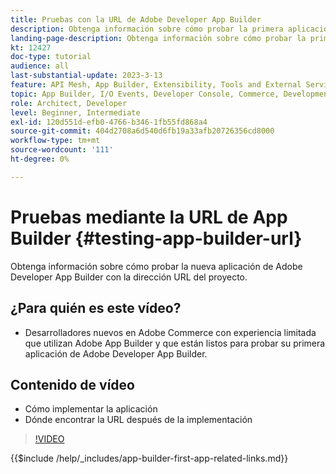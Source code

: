 ```yaml
---
title: Pruebas con la URL de Adobe Developer App Builder
description: Obtenga información sobre cómo probar la primera aplicación de Adobe Developer App Builder desde la URL de App Builder proporcionada para su proyecto.
landing-page-description: Obtenga información sobre cómo probar la primera aplicación de Adobe Developer App Builder desde la dirección URL proporcionada del proyecto.
kt: 12427
doc-type: tutorial
audience: all
last-substantial-update: 2023-3-13
feature: API Mesh, App Builder, Extensibility, Tools and External Services, Backend Development
topic: App Builder, I/O Events, Developer Console, Commerce, Development, Integrations
role: Architect, Developer
level: Beginner, Intermediate
exl-id: 120d551d-efb0-4766-b346-1fb55fd868a4
source-git-commit: 404d2708a6d540d6fb19a33afb20726356cd8000
workflow-type: tm+mt
source-wordcount: '111'
ht-degree: 0%

---
```


# Pruebas mediante la URL de App Builder {#testing-app-builder-url}

Obtenga información sobre cómo probar la nueva aplicación de Adobe Developer App Builder con la dirección URL del proyecto.

## ¿Para quién es este vídeo?

* Desarrolladores nuevos en Adobe Commerce con experiencia limitada que utilizan Adobe App Builder y que están listos para probar su primera aplicación de Adobe Developer App Builder.

## Contenido de vídeo

* Cómo implementar la aplicación
* Dónde encontrar la URL después de la implementación

>[!VIDEO](https://video.tv.adobe.com/v/3416664?quality=12&learn=on)

{{$include /help/_includes/app-builder-first-app-related-links.md}}
